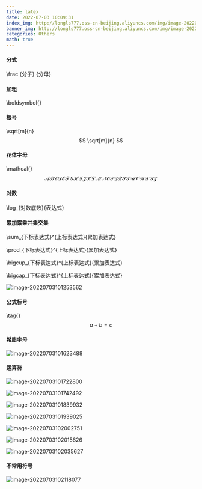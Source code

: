 ```yaml
---
title: latex
date: 2022-07-03 10:09:31
index_img: http://longls777.oss-cn-beijing.aliyuncs.com/img/image-20220703101253562.png
banner_img: http://longls777.oss-cn-beijing.aliyuncs.com/img/image-20220703101253562.png
categories: Others
math: true
---
```




#### 分式

\frac {分子} {分母}

#### 加粗

\boldsymbol{}

#### 根号

\sqrt[m]{n}
$$
\sqrt[m]{n}
$$

#### 花体字母

\mathcal{}
$$
\mathcal{ABCDEFGHIJKLMNOPQRSTUVWXYZ}
$$


#### 对数

\log_{对数底数}{表达式}

#### 累加累乘并集交集

\sum_{下标表达式}^{上标表达式}{累加表达式}

\prod_{下标表达式}^{上标表达式}{累加表达式}

\bigcup_{下标表达式}^{上标表达式}{累加表达式} 

\bigcap_{下标表达式}^{上标表达式}{累加表达式}

![image-20220703101253562](http://longls777.oss-cn-beijing.aliyuncs.com/img/image-20220703101253562.png)

#### 公式标号

\tag{}
$$
a+b=c \tag{1}
$$


#### 希腊字母

![image-20220703101623488](http://longls777.oss-cn-beijing.aliyuncs.com/img/image-20220703101623488.png)

#### 运算符

![image-20220703101722800](http://longls777.oss-cn-beijing.aliyuncs.com/img/image-20220703101722800.png)

![image-20220703101742492](http://longls777.oss-cn-beijing.aliyuncs.com/img/image-20220703101742492.png)

![image-20220703101839932](http://longls777.oss-cn-beijing.aliyuncs.com/img/image-20220703101839932.png)

![image-20220703101939025](http://longls777.oss-cn-beijing.aliyuncs.com/img/image-20220703101939025.png)

![image-20220703102002751](http://longls777.oss-cn-beijing.aliyuncs.com/img/image-20220703102002751.png)

![image-20220703102015626](http://longls777.oss-cn-beijing.aliyuncs.com/img/image-20220703102015626.png)

![image-20220703102035627](http://longls777.oss-cn-beijing.aliyuncs.com/img/image-20220703102035627.png)

#### 不常用符号

![image-20220703102118077](http://longls777.oss-cn-beijing.aliyuncs.com/img/image-20220703102118077.png)